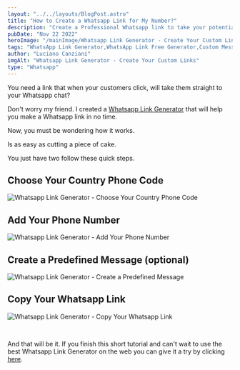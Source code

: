 ```yaml
---
layout: "../../layouts/BlogPost.astro"
title: "How to Create a Whatsapp Link for My Number?"
description: "Create a Professional Whatsapp link to take your potential customers to your chat with a predefined message. With this quick guide, you will learn how to use our Whatsapp Link Generator."
pubDate: "Nov 22 2022"
heroImage: "/mainImage/Whatsapp Link Generator - Create Your Custom Links.webp"
tags: "WhatsApp Link Generator,WhatsApp Link Free Generator,Custom Messages,whatsapp link to message,free whatsapp link,whatsapp link number,best whatsapp link generator,api whatsapp link,whatsapp me link,short whatsapp link generator,whatsapp link share,whatsapp link number,whatsapp link generator with message,business whatsapp link generator,whatsapp number link generator,whatsapp link code"
author: "Luciano Canziani"
imgAlt: "Whatsapp Link Generator - Create Your Custom Links"
type: "Whatsapp"
---
```


You need a link that when your customers click, will take them straight to your Whatsapp chat?

Don't worry my friend. I created a <a href="https://www.operationdev.com/tools/whatsapp-link-free-generator-create-custom-messages/" target=”_blank”>Whatsapp Link Generator</a> that will help you make a Whatsapp link in no time.

Now, you must be wondering how it works.

Is as easy as cutting a piece of cake.

You just have two follow these quick steps.

## Choose Your Country Phone Code

<img src="/imgExamples/Whatsapp Link Generator - Choose Your Country Phone Code.webp" alt="Whatsapp Link Generator - Choose Your Country Phone Code" class="img-center" />

## Add Your Phone Number

<img src="/imgExamples/Whatsapp Link Generator - Add Your Phone Number.webp" alt="Whatsapp Link Generator - Add Your Phone Number" class="img-center" />

## Create a Predefined Message (optional)

<img src="/imgExamples/Whatsapp Link Generator - Create a Predefined Message.webp" alt="Whatsapp Link Generator - Create a Predefined Message" class="img-center" />

## Copy Your Whatsapp Link

<img src="/imgExamples/Whatsapp Link Generator - Copy Your Whatsapp Link.webp" alt="Whatsapp Link Generator - Copy Your Whatsapp Link" class="img-center" style="margin-bottom: 30px" />

And that will be it.
If you finish this short tutorial and can't wait to use the best Whatsapp Link Generator on the web you can give it a try by clicking <a href="https://www.operationdev.com/tools/whatsapp-link-free-generator-create-custom-messages/" target=”_blank”>here</a>.
